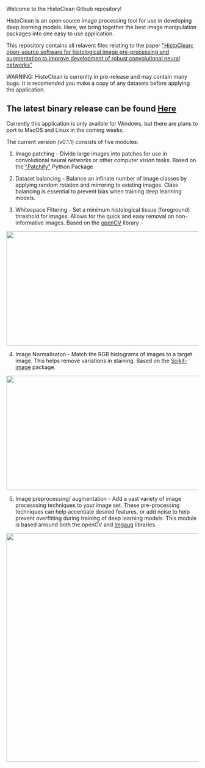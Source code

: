 Welcome to the HistoClean Gitbub repository!

HistoClean is an open source image processing tool for use in developing deep learning models. Here, we bring together the best image manipulation packages into one easy to use application.

This repository contains all relavent files relating to the paper ["HistoClean: open-source software for histological image pre-processing and augmentation to improve development of robust convolutional neural networks"](https://www.biorxiv.org/content/10.1101/2021.06.07.447339v2)

WARNING: HistoClean is currenlty in pre-release and may contain many bugs.  It is recomended you make a copy of any datasets before applying the application.

## The latest binary release can be found [Here](https://github.com/HistoCleanQUB/HistoClean/releases)

Currently this application is only availble for Windows, but there are plans to port to MacOS and Linux in the coming weeks.

The current version (v0.1.1) consists of five modules:

1) Image patching - Divide large images into patches for use in convolutional neural networks or other computer vision tasks.  Based on the ["Patchify"](https://pypi.org/project/patchify/) Python Package

2) Dataset balancing - Balance an infinate number of image classes by applying random rotation and mirroring to existing images. Class balancing is essential to prevent bias when training deep learining models.

3) Whitespace Filtering - Set a minimum histological tissue (foreground) threshold for images. Allows for the quick and easy removal on non-informative images. Based on the [openCV](https://docs.opencv.org/master/d7/d4d/tutorial_py_thresholding.html) library - 

<p align="center">
  <img width="600" height="300" src="https://user-images.githubusercontent.com/83717897/117258469-ea7cf900-ae44-11eb-9624-220353e30280.JPG">
</p>



4) Image Normalisaton - Match the RGB histograms of images to a target image. This helps remove variations in staining.  Based on the [Scikit-image](https://scikit-image.org/docs/dev/auto_examples/color_exposure/plot_histogram_matching.html) package.

<p align="center">
  <img width="600" height="300" src="https://user-images.githubusercontent.com/83717897/117258492-f10b7080-ae44-11eb-8e20-0fd1ab40b0d0.JPG">
</p>

5) Image preprocessing/ augmentation - Add a vast variety of image processsing techniques to your image set. These pre-processing techniques can help accentiate desired features, or add noise to help prevent overfitting during training of deep learning models. This module is based arround both the openCV and [Imgaug](https://github.com/aleju/imgaug) libraries.

<p align="center">
  <img width="600" height="600" src="https://user-images.githubusercontent.com/83717897/117258506-f5378e00-ae44-11eb-9dbf-d76b5453f83b.jpg">
</p>






